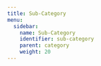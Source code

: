 ```yaml
---
title: Sub-Category
menu:
  sidebar:
    name: Sub-Category
    identifier: sub-category
    parent: category
    weight: 20
---
```

